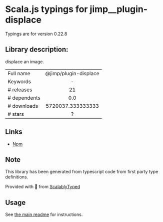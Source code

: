 
# Scala.js typings for jimp__plugin-displace

Typings are for version 0.22.8

## Library description:
displace an image.

|                    |                 |
| ------------------ | :-------------: |
| Full name          | @jimp/plugin-displace |
| Keywords           | - |
| # releases         | 21 |
| # dependents       | 0.0 |
| # downloads        | 5720037.333333333 |
| # stars            | ? |

## Links
- [Npm](https://www.npmjs.com/package/%40jimp%2Fplugin-displace)
    


## Note
This library has been generated from typescript code from first party type definitions.

Provided with :purple_heart: from [ScalablyTyped](https://github.com/oyvindberg/ScalablyTyped)

## Usage
See [the main readme](../../readme.md) for instructions.


